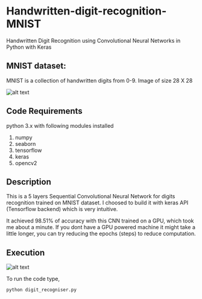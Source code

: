 # Handwritten-digit-recognition-MNIST
Handwritten Digit Recognition using Convolutional Neural Networks in Python with Keras

## MNIST dataset:

MNIST is a collection of handwritten digits from 0-9.
Image of size 28 X 28

![alt text](https://github.com/shubham99bisht/Handwritten-digit-recognition-MNIST/blob/master/src/mnist-sample.png "MNIST")

## Code Requirements
python 3.x with following modules installed

1. numpy
2. seaborn
3. tensorflow
4. keras
5. opencv2

## Description
This is a 5 layers Sequential Convolutional Neural Network for digits recognition trained on MNIST dataset. I choosed to build it with keras API (Tensorflow backend) which is very intuitive.

It achieved 98.51% of accuracy with this CNN trained on a GPU, which took me about a minute. If you dont have a GPU powered machine it might take a little longer, you can try reducing the epochs (steps) to reduce computation.

## Execution

![alt text](https://github.com/shubham99bisht/Handwritten-digit-recognition-MNIST/blob/master/src/ml2.gif)

To run the code type,

`python digit_recogniser.py`

